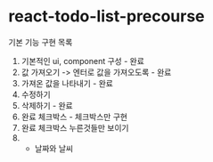 # react-todo-list-precourse

기본 기능 구현 목록
1. 기본적인 ui, component 구성 - 완료
2. 값 가져오기 -> 엔터로 값을 가져오도록 - 완료
3. 가져온 값을 나타내기 - 완료
4. 수정하기
5. 삭제하기 - 완료
6. 완료 체크박스 - 체크박스만 구현
7. 완료 체크박스 누른것들만 보이기 
8. + 날짜와 날씨 
